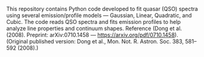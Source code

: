 
This repository contains Python code developed to fit quasar (QSO) spectra using several emission/profile models — Gaussian, Linear, Quadratic, and Cubic. The code reads QSO spectra and fits emission profiles to help analyze line properties and continuum shapes.
Reference
(Dong et al. (2008). Preprint: arXiv:0710.1458 — https://arxiv.org/pdf/0710.1458).
(Original published version: Dong et al., Mon. Not. R. Astron. Soc. 383, 581–592 (2008).)
